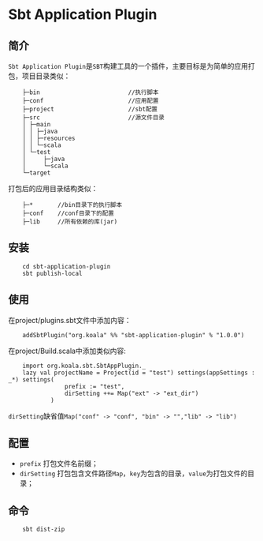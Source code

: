 Sbt Application Plugin
===========

## 简介
`Sbt Application Plugin`是`SBT`构建工具的一个插件，主要目标是为简单的应用打包，项目目录类似：

        ├─bin                         //执行脚本
        ├─conf                        //应用配置
        ├─project                     //sbt配置
        ├─src                         //源文件目录
        │ ├─main
        │ │ ├─java
        │ │ ├─resources
        │ │ └─scala   
        │ └─test
        │     ├─java
        │     └─scala
        └─target

打包后的应用目录结构类似：

        ├─*       //bin目录下的执行脚本
        ├─conf    //conf目录下的配置
        ├─lib     //所有依赖的库(jar)

## 安装
        cd sbt-application-plugin
        sbt publish-local


## 使用
在project/plugins.sbt文件中添加内容：

        addSbtPlugin("org.koala" %% "sbt-application-plugin" % "1.0.0")
在project/Build.scala中添加类似内容:
        
        import org.koala.sbt.SbtAppPlugin._
    	lazy val projectName = Project(id = "test") settings(appSettings : _*) settings(
    	            prefix := "test",
    	            dirSetting ++= Map("ext" -> "ext_dir")
    	        )
`dirSetting`缺省值`Map("conf" -> "conf", "bin" -> "","lib" -> "lib")`

## 配置
* `prefix`      打包文件名前缀；
* `dirSetting`  打包包含文件路径`Map`，`key`为包含的目录，`value`为打包文件的目录；

## 命令
        sbt dist-zip
